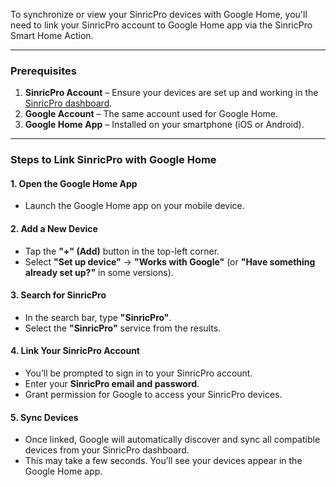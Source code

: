 To synchronize or view your SinricPro devices with Google Home, you'll need to link your SinricPro account to Google Home app via the SinricPro Smart Home Action. 

---

### **Prerequisites**
1. **SinricPro Account** – Ensure your devices are set up and working in the [SinricPro dashboard](https://portal.sinric.pro/).
2. **Google Account** – The same account used for Google Home.
3. **Google Home App** – Installed on your smartphone (iOS or Android).

---

### **Steps to Link SinricPro with Google Home**

#### **1. Open the Google Home App**
- Launch the Google Home app on your mobile device.

#### **2. Add a New Device**
- Tap the **"+" (Add)** button in the top-left corner.
- Select **"Set up device"** → **"Works with Google"** (or **"Have something already set up?"** in some versions).

#### **3. Search for SinricPro**
- In the search bar, type **"SinricPro"**.
- Select the **"SinricPro"** service from the results.

#### **4. Link Your SinricPro Account**
- You’ll be prompted to sign in to your SinricPro account.
- Enter your **SinricPro email and password**.
- Grant permission for Google to access your SinricPro devices.

#### **5. Sync Devices**
- Once linked, Google will automatically discover and sync all compatible devices from your SinricPro dashboard.
- This may take a few seconds. You’ll see your devices appear in the Google Home app.
